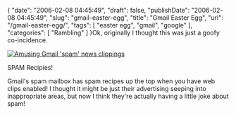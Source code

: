 {
    "date": "2006-02-08 04:45:49",
    "draft": false,
    "publishDate": "2006-02-08 04:45:49",
    "slug": "gmail-easter-egg",
    "title": "Gmail Easter Egg",
    "url": "\/gmail-easter-egg\/",
    "tags": [
        "easter egg",
        "gmail",
        "google"
    ],
    "categories": [
        "Rambling"
    ]
}Ok, originally I thought this was just a goofy co-incidence.

[![Amusing Gmail 'spam' news
clippings](//farm2.static.flickr.com/1102/526976402_2f3376fad1.jpg)](http://www.flickr.com/photos/joshnunn/526976402/)

SPAM Recipies!

Gmail's spam mailbox has spam recipes up the top when you have web clips
enabled! I thought it might be just their advertising seeping into
inappropriate areas, but now I think they're actually having a little
joke about spam!